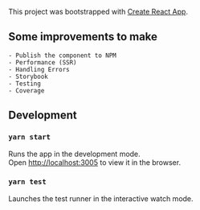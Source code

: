 This project was bootstrapped with [Create React App](https://github.com/facebook/create-react-app).

## Some improvements to make

    - Publish the component to NPM
    - Performance (SSR)
    - Handling Errors
    - Storybook
    - Testing
    - Coverage

## Development

### `yarn start`

Runs the app in the development mode.<br />
Open [http://localhost:3005](http://localhost:3005) to view it in the browser.

### `yarn test`

Launches the test runner in the interactive watch mode.<br />
